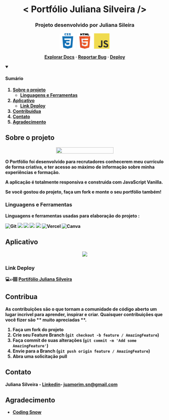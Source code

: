 <h1 align="center">< Portfólio Juliana Silveira /> </h1>
<h3 align="center"> Projeto desenvolvido por Juliana Sileira </h3>
<p align="center">
 <img src="https://raw.githubusercontent.com/devicons/devicon/master/icons/css3/css3-plain-wordmark.svg" alt="css3"  width="50" height="50"/>
<img src="https://raw.githubusercontent.com/devicons/devicon/master/icons/html5/html5-original-wordmark.svg" alt="html5"  width="50" height="50"/>
<img src="https://raw.githubusercontent.com/devicons/devicon/master/icons/javascript/javascript-original.svg" alt="javascript" width="50" height="50"/>
</p>

<p align="center"> 
<a href="https://github.com/JulianaAmoriN/PotifolioJAN"><strong>Explorar Docs</a>
    ·
<a href="https://github.com/JulianaAmoriN/PotifolioJAN/issues">Reportar Bug</a>
 ·
<a href="https://juliana-silveira.vercel.app/">Deploy</a>
</p>

<details open="open">
  <summary><h4>Sumário</h4></summary>
  <ol>
    <li>
      <a href="#sobre-o-projeto">Sobre o projeto</a>
      <ul>
        <li><a href="#linguagens-e-ferramentas">Linguagens e Ferramentas</a></li>
      </ul>
    </li>
    <li>
      <a href="#aplicativo">Aplicativo</a> 
       <ul>
        <li><a href="#link-deploy">Link Deploy</a></li>
      </ul>
    </li>
    <li><a href="#contribua">Contribuidua</a></li>
    <li><a href="#contato">Contato</a></li>
    <li><a href="#agradecimento">Agradecimento</a></li>
  </ol>
</details>

## Sobre o projeto
<p align="center">
<img src="https://github.com/JulianaAmoriN/PotifolioJAN/blob/master/image/banner.jpg?raw=true" width="60%" height="40%">
</p>

**O Portfólio** foi desenvolvido para recrutadores conhecerem meu currículo de forma criativa,  e ter acesso ao máximo de informação sobre minha experiências e formação.

A aplicação é totalmente responsiva e construida com JavaScript  Vanilla.

Se você gostou do projeto, faça um fork e monte o seu portfólio também! 


### Linguagens e Ferramentas 
Linguagens e ferramentas usadas para elaboração do projeto : 

<img alt="Git" src="https://img.shields.io/badge/git%20-%23F05033.svg?&style=for-the-badge&logo=git&logoColor=white"/> <img src="https://img.shields.io/badge/CSS3-1572B6?style=for-the-badge&logo=css3&logoColor=white"> <img src="https://img.shields.io/badge/HTML5-E34F26?style=for-the-badge&logo=html5&logoColor=white"> <img src="https://img.shields.io/badge/JavaScript-F7DF1E?style=for-the-badge&logo=javascript&logoColor=black"> <img src="https://img.shields.io/badge/GitHub-100000?style=for-the-badge&logo=github&logoColor=white">   <img alt="Vercel" src="https://img.shields.io/badge/vercel%20-%23000000.svg?&style=for-the-badge&logo=vercel&logoColor=white"/> <img alt="Canva" src="https://img.shields.io/badge/Canva%20-%2300C4CC.svg?&style=for-the-badge&logo=Canva&logoColor=white"/>

## Aplicativo
<p align="center">
<img src="https://github.com/JulianaAmoriN/PotifolioJAN/blob/master/image/gifTelaPort.gif?raw=true" >
</p>

### Link Deploy
💻👉🏽 [Portifólio Juliana Silveira](https://juliana-silveira.vercel.app/)


## Contribua

As contribuições são o que tornam a comunidade de código aberto um lugar incrível para aprender, inspirar e criar. Quaisquer contribuições que você fizer são ** muito apreciadas **.

1. Faça um fork do projeto
2. Crie seu Feature Branch (`git checkout -b feature / AmazingFeature`)
3. Faça commit de suas alterações (`git commit -m 'Add some AmazingFeature'`)
4. Envie para a Branch (`git push origin feature / AmazingFeature`)
5. Abra uma solicitação pull

## Contato

Juliana Silveira - [Linkedin](https://www.linkedin.com/in/juliana-silveira-nascimento/)- juamorim.sn@gmail.com

## Agradecimento
 
 - [Coding Snow ](https://www.youtube.com/channel/UCNDmzGYwwT3rdY3xQuW8QOA)
